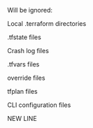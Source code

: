 Will be ignored:

Local .terraform directories

.tfstate files

Crash log files

.tfvars files

override files

tfplan files

CLI configuration files

NEW LINE